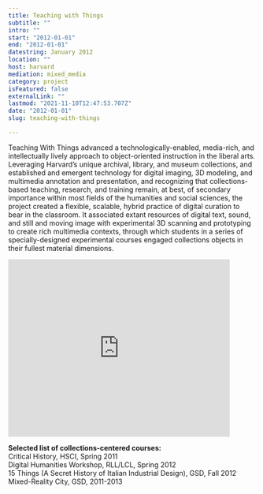 ```yaml
---
title: Teaching with Things
subtitle: ""
intro: ""
start: "2012-01-01"
end: "2012-01-01"
datestring: January 2012
location: ""
host: harvard
mediation: mixed_media
category: project
isFeatured: false
externalLink: ""
lastmod: "2021-11-10T12:47:53.707Z"
date: "2012-01-01"
slug: teaching-with-things

---
```

Teaching With Things advanced a technologically-enabled, media-rich, and intellectually lively approach to object-oriented instruction in the liberal arts. Leveraging Harvard’s unique archival, library, and museum collections, and established and emergent technology for digital imaging, 3D modeling, and multimedia annotation and presentation, and recognizing that collections- based teaching, research, and training remain, at best, of secondary importance within most fields of the humanities and social sciences, the project created a flexible, scalable, hybrid practice of digital curation to bear in the classroom. It associated extant resources of digital text, sound, and still and moving image with experimental 3D scanning and prototyping to create rich multimedia contexts, through which students in a series of specially-designed experimental courses engaged collections objects in their fullest material dimensions.

<iframe src="https://player.vimeo.com/video/60721270" width="450" height="360" frameborder="0" allow="autoplay; fullscreen" allowfullscreen></iframe>


**Selected list of collections-centered courses:**<br />
Critical History, HSCI, Spring 2011<br />
Digital Humanities Workshop, RLL/LCL, Spring 2012<br />
15 Things (A Secret History of Italian Industrial Design), GSD, Fall 2012 Mixed-Reality City, GSD, 2011-2013
